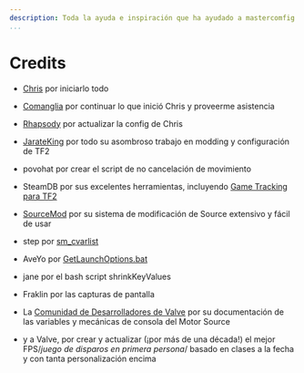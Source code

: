 ```yaml
---
description: Toda la ayuda e inspiración que ha ayudado a mastercomfig a ser incluso mejor.
...
```


# Credits

* [Chris](https://chrisdown.name/tf2/) por iniciarlo todo

* [Comanglia](https://www.teamfortress.tv/25328/comanglias-config-fps-guide) por continuar lo que inició Chris y proveerme asistencia

* [Rhapsody](https://rhapsodysl.github.io/perfconfig/) por actualizar la config de Chris

* [JarateKing](https://github.com/JarateKing) por todo su asombroso trabajo en modding y configuración de TF2

* povohat por crear el script de no cancelación de movimiento

* SteamDB por sus excelentes herramientas, incluyendo [Game Tracking para TF2](https://github.com/SteamDatabase/GameTracking-TF2)

* [SourceMod](https://www.sourcemod.net/credits.php) por su sistema de modificación de Source extensivo y fácil de usar

* step por [sm_cvarlist](https://forums.alliedmods.net/showthread.php?p=1298262)

* AveYo por [GetLaunchOptions.bat](https://pastebin.com/bhQrywES)

* jane por el bash script shrinkKeyValues

* Fraklin por las capturas de pantalla

* La [Comunidad de Desarrolladores de Valve](https://developer.valvesoftware.com/wiki/Main_Page)
  por su documentación de las variables y mecánicas de consola del Motor Source

* y a Valve, por crear y actualizar (¡por más de una década!) el mejor FPS/*juego de disparos en primera persona*/ basado en clases a la fecha y con tanta personalización encima
